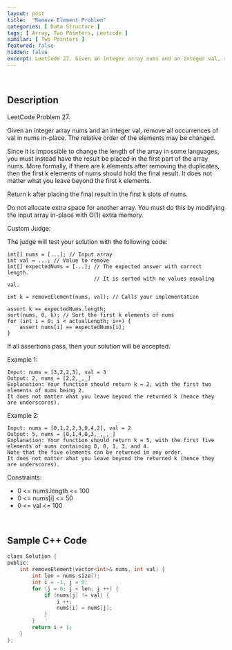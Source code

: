 ```yaml
---
layout: post
title:  "Remove Element Problem"
categories: [ Data Structure ]
tags: [ Array, Two Pointers, Leetcode ]
similar: [ Two Pointers ]
featured: false
hidden: false
excerpt: LeetCode 27. Given an integer array nums and an integer val, remove all occurrences of val in nums in-place.
---
```


<br />

## Description

LeetCode Problem 27. 

Given an integer array nums and an integer val, remove all occurrences of val in nums in-place. The relative order of the elements may be changed.

Since it is impossible to change the length of the array in some languages, you must instead have the result be placed in the first part of the array nums. More formally, if there are k elements after removing the duplicates, then the first k elements of nums should hold the final result. It does not matter what you leave beyond the first k elements.

Return k after placing the final result in the first k slots of nums.

Do not allocate extra space for another array. You must do this by modifying the input array in-place with O(1) extra memory.

Custom Judge:

The judge will test your solution with the following code:

```
int[] nums = [...]; // Input array
int val = ...; // Value to remove
int[] expectedNums = [...]; // The expected answer with correct length.
                            // It is sorted with no values equaling val.

int k = removeElement(nums, val); // Calls your implementation

assert k == expectedNums.length;
sort(nums, 0, k); // Sort the first k elements of nums
for (int i = 0; i < actualLength; i++) {
    assert nums[i] == expectedNums[i];
}
```

If all assertions pass, then your solution will be accepted.

 

Example 1:
```
Input: nums = [3,2,2,3], val = 3
Output: 2, nums = [2,2,_,_]
Explanation: Your function should return k = 2, with the first two elements of nums being 2.
It does not matter what you leave beyond the returned k (hence they are underscores).
```

Example 2:
```
Input: nums = [0,1,2,2,3,0,4,2], val = 2
Output: 5, nums = [0,1,4,0,3,_,_,_]
Explanation: Your function should return k = 5, with the first five elements of nums containing 0, 0, 1, 3, and 4.
Note that the five elements can be returned in any order.
It does not matter what you leave beyond the returned k (hence they are underscores).
```

Constraints:

* 0 <= nums.length <= 100
* 0 <= nums[i] <= 50
* 0 <= val <= 100


<br />

## Sample C++ Code


```c
class Solution {
public:
    int removeElement(vector<int>& nums, int val) {
        int len = nums.size();
        int i = -1, j = 0;
        for (j = 0; j < len; j ++) {
            if (nums[j] != val) {
                i ++;
                nums[i] = nums[j];
            }
        }
        return i + 1;
    }
};
```
